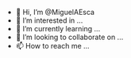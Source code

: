 - 👋 Hi, I’m @MiguelAEsca
- 👀 I’m interested in ...
- 🌱 I’m currently learning ...
- 💞️ I’m looking to collaborate on ...
- 📫 How to reach me ...

<!---
MiguelAEsca/MiguelAEsca is a ✨ special ✨ repository because its `README.md` (this file) appears on your GitHub profile.
You can click the Preview link to take a look at your changes.
--->
